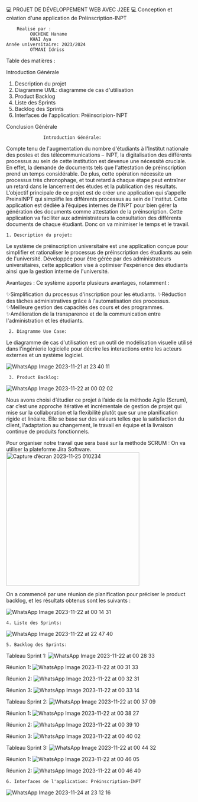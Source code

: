 💻 PROJET DE DÉVELOPPEMENT WEB AVEC J2EE 💻
                                  Conception et création d'une application de Préinscription-INPT
        
        
        Réalisé par :                                                                
             OUCHENE Hanane
             KHAI Aya                                                                   Année universitaire: 2023/2024
             OTMANI Idriss


   
   
    
   Table des matières :
 
Introduction Générale 
1. Description du projet
2. Diagramme UML: diagramme de cas d'utilisation
3. Product Backlog
4. Liste des Sprints
5. Backlog des Sprints
6. Interfaces de l'application: Préinscripion-INPT

Conclusion Générale


                  Introduction Générale:
   Compte tenu de l'augmentation du nombre d'étudiants à l'Institut  nationale des postes et des télécommunications – INPT, la digitalisation des différents processus au sein de cette institution est devenue une nécessité cruciale. 
  En effet, la demande de documents tels que l'attestation de préinscription prend un temps considérable. De plus, cette opération nécessite un processus très chronophage, et tout retard à chaque étape peut entraîner un retard dans le lancement des études et la publication des résultats.
    L’objectif principale de ce projet est de créer une application qui s’appelle PreinsINPT qui simplifie les différents processus au sein de l’institut. Cette application est dédiée à l’équipes internes de l’INPT pour bien gérer la génération des documents comme attestation de la préinscription. 
    Cette application va faciliter aux administrateurs la consultation des différents documents  de chaque étudiant. Donc on va minimiser le temps et le travail.

    1. Description du projet:
 Le système de préinscription universitaire est une application conçue pour simplifier et rationaliser le processus de préinscription des étudiants au sein de l'université. Développée pour être gérée par des administrateurs universitaires, cette application vise à optimiser l'expérience des étudiants ainsi que la gestion interne de l'université.

  Avantages :
Ce système apporte plusieurs avantages, notamment :

✨Simplification du processus d'inscription pour les étudiants.
✨Réduction des tâches administratives grâce à l'automatisation des processus.
✨Meilleure gestion des capacités des cours et des programmes.
✨Amélioration de la transparence et de la communication entre l'administration et les étudiants.

     2. Diagramme Use Case:
   Le diagramme de cas d'utilisation est un outil de modélisation visuelle utilisé dans l'ingénierie logicielle pour décrire les interactions entre les acteurs externes et un système logiciel.
   
   ![WhatsApp Image 2023-11-21 at 23 40 11](https://github.com/Ayakhai/Preinscription-INPT/assets/130522193/f349126c-6476-42f2-897c-58020432f82f)

     3. Product Backlog:

   ![WhatsApp Image 2023-11-22 at 00 02 02](https://github.com/Ayakhai/Preinscription-INPT/assets/130522193/419b44a6-e8a0-477d-b76d-77e0be2da8a5)


  Nous avons choisi d’étudier ce projet à l’aide de la méthode Agile (Scrum), car c’est une approche itérative et incrémentale de gestion de projet qui mise sur la collaboration et la flexibilité plutôt que sur une planification rigide et linéaire. Elle se base sur des valeurs telles que la satisfaction du client, l'adaptation au changement, le travail en équipe et la livraison continue de produits fonctionnels.
    
   Pour organiser notre travail que sera basé sur la méthode SCRUM : On va utiliser la plateforme Jira Software.
                               <img width="360" alt="Capture d’écran 2023-11-25 010234" src="https://github.com/Ayakhai/Preinscription-INPT/assets/130522193/e4bdebd8-c62e-4fe4-bb7e-312bc84a806c">

  On a commencé par une réunion de planification pour préciser le product backlog, et les résultats obtenus sont les suivants :

![WhatsApp Image 2023-11-22 at 00 14 31](https://github.com/Ayakhai/Preinscription-INPT/assets/130522193/97f287aa-5177-402a-8aa4-0d16630dfa31)

    4. Liste des Sprints:
 ![WhatsApp Image 2023-11-22 at 22 47 40](https://github.com/Ayakhai/Preinscription-INPT/assets/130522193/57cb82f0-6e8b-4430-b7ec-5d715897c692)

    5. Backlog des Sprints:

   Tableau Sprint 1:
  ![WhatsApp Image 2023-11-22 at 00 28 33](https://github.com/Ayakhai/Preinscription-INPT/assets/130522193/20884538-cca1-4228-bd82-ebbcc86972ca)

  Réunion 1:
  ![WhatsApp Image 2023-11-22 at 00 31 33](https://github.com/Ayakhai/Preinscription-INPT/assets/130522193/febcb947-c876-4801-b2dd-cceb3b1e25bb)

  Réunion 2:
  ![WhatsApp Image 2023-11-22 at 00 32 31](https://github.com/Ayakhai/Preinscription-INPT/assets/130522193/4d8899d5-9e9c-48af-9040-542913bfa67b)

  Réunion 3:
  ![WhatsApp Image 2023-11-22 at 00 33 14](https://github.com/Ayakhai/Preinscription-INPT/assets/130522193/2219e014-9cbe-4cdc-b563-b689d2ac7ab1)

   Tableau Sprint 2:
 ![WhatsApp Image 2023-11-22 at 00 37 09](https://github.com/Ayakhai/Preinscription-INPT/assets/130522193/bde57daa-d0fc-415c-abeb-422b59271fb0)

 Réunion 1:
 ![WhatsApp Image 2023-11-22 at 00 38 27](https://github.com/Ayakhai/Preinscription-INPT/assets/130522193/6d133a0a-b55e-4046-ba73-55a3ef538182)

 Réunion 2:
 ![WhatsApp Image 2023-11-22 at 00 39 10](https://github.com/Ayakhai/Preinscription-INPT/assets/130522193/bf122170-c2e0-40b9-bf99-2f88d02c7bdb)

 Réunion 3:
 ![WhatsApp Image 2023-11-22 at 00 40 02](https://github.com/Ayakhai/Preinscription-INPT/assets/130522193/7df53ae4-2e46-4239-8062-435088c93db7)

   Tableau Sprint 3:
 ![WhatsApp Image 2023-11-22 at 00 44 32](https://github.com/Ayakhai/Preinscription-INPT/assets/130522193/2c72dbf8-a5f6-4dd9-aab1-e6491090b7ba)

Réunion 1:
![WhatsApp Image 2023-11-22 at 00 46 05](https://github.com/Ayakhai/Preinscription-INPT/assets/130522193/1e5d2316-eaa9-4530-9124-49e18f35b27d)

Réunion 2:
![WhatsApp Image 2023-11-22 at 00 46 40](https://github.com/Ayakhai/Preinscription-INPT/assets/130522193/f06d6f5d-edb9-40aa-9710-afd77ecb4c5a)

    6. Interfaces de l'application: Préinscription-INPT
![WhatsApp Image 2023-11-24 at 23 12 16](https://github.com/Ayakhai/Preinscription-INPT/assets/130522193/b5381bb7-6e81-4a17-bcd2-5ffcb871b66a)
